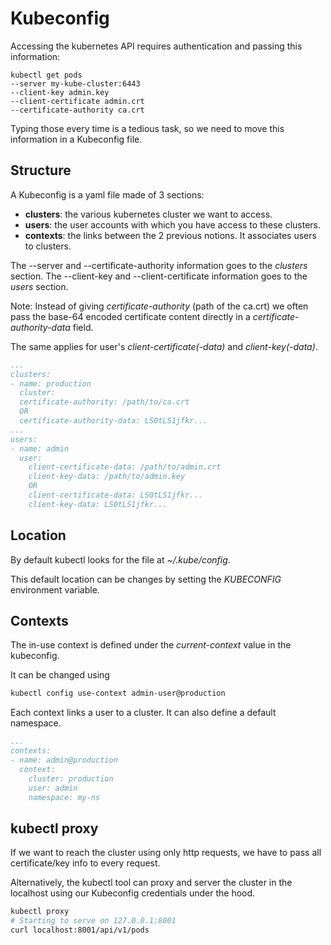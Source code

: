 # Kubeconfig

Accessing the kubernetes API requires authentication and passing this information:
```
kubectl get pods 
--server my-kube-cluster:6443
--client-key admin.key
--client-certificate admin.crt
--certificate-authority ca.crt
```

Typing those every time is a tedious task, so we need to move this information in a Kubeconfig file.

## Structure

A Kubeconfig is a yaml file made of 3 sections:
- **clusters**: the various kubernetes cluster we want to access.
- **users**: the user accounts with which you have access to these clusters.
- **contexts**: the links between the 2 previous notions. It associates users to clusters.

The --server and --certificate-authority information goes to the *clusters* section.
The --client-key and --client-certificate information goes to the *users* section.

Note: Instead of giving *certificate-authority* (path of the ca.crt) we often pass the base-64 encoded certificate content directly in a *certificate-authority-data* field.

The same applies for user's *client-certificate(-data)* and *client-key(-data)*.

```yaml
...
clusters:
- name: production
  cluster:
  certificate-authority: /path/to/ca.crt
  OR
  certificate-authority-data: LS0tLS1jfkr...
...
users:
- name: admin
  user:
    client-certificate-data: /path/to/admin.crt
    client-key-data: /path/to/admin.key
    OR
    client-certificate-data: LS0tLS1jfkr...
    client-key-data: LS0tLS1jfkr...

```



## Location

By default kubectl looks for the file at *~/.kube/config*.

This default location can be changes by setting the *KUBECONFIG* environment variable.

## Contexts

The in-use context is defined under the *current-context* value in the kubeconfig.

It can be changed using 
```bash
kubectl config use-context admin-user@production
```

Each context links a user to a cluster.
It can also define a default namespace.

```yaml
...
contexts:
- name: admin@production
  context:
    cluster: production
    user: admin
    namespace: my-ns
```

## kubectl proxy

If we want to reach the cluster using only http requests, we have to pass all certificate/key info to every request.

Alternatively, the kubectl tool can proxy and server the cluster in the localhost using our Kubeconfig credentials under the hood.

```bash
kubectl proxy
# Starting to serve on 127.0.0.1:8001
curl localhost:8001/api/v1/pods
```